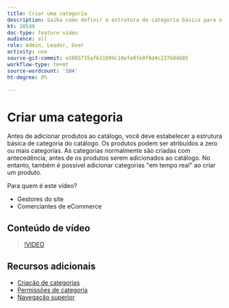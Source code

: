 ```yaml
---
title: Criar uma categoria
description: Saiba como definir a estrutura de categoria básica para o catálogo de produtos.
kt: 10549
doc-type: feature video
audience: all
role: Admin, Leader, User
activity: use
source-git-commit: e5985735af631099c10efe0fe0f9d4c237b04b85
workflow-type: tm+mt
source-wordcount: '104'
ht-degree: 0%

---
```


# Criar uma categoria

Antes de adicionar produtos ao catálogo, você deve estabelecer a estrutura básica de categoria do catálogo. Os produtos podem ser atribuídos a zero ou mais categorias. As categorias normalmente são criadas com antecedência, antes de os produtos serem adicionados ao catálogo. No entanto, também é possível adicionar categorias &quot;em tempo real&quot; ao criar um produto.

Para quem é este vídeo?

- Gestores do site
- Comerciantes de eCommerce

## Conteúdo de vídeo

>[!VIDEO](https://video.tv.adobe.com/v/343746?quality=12&learn=on)

## Recursos adicionais

- [Criação de categorias](https://docs.magento.com/user-guide/catalog/category-create.html)
- [Permissões de categoria](https://docs.magento.com/user-guide/catalog/category-permissions.html)
- [Navegação superior](https://docs.magento.com/user-guide/catalog/navigation-top.html)
